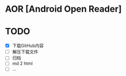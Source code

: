 # AOR [Android Open Reader]

# TODO

- [x] 下载GitHub内容
- [ ] 解压下载文件
- [ ] 归档
- [ ] md 2 html
- [ ] ...